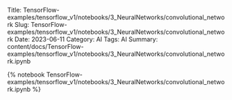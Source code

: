 Title: TensorFlow-examples/tensorflow_v1/notebooks/3_NeuralNetworks/convolutional_network
Slug: TensorFlow-examples/tensorflow_v1/notebooks/3_NeuralNetworks/convolutional_network
Date: 2023-06-11
Category: AI
Tags: AI
Summary: content/docs/TensorFlow-examples/tensorflow_v1/notebooks/3_NeuralNetworks/convolutional_network.ipynb

{% notebook TensorFlow-examples/tensorflow_v1/notebooks/3_NeuralNetworks/convolutional_network.ipynb %}
